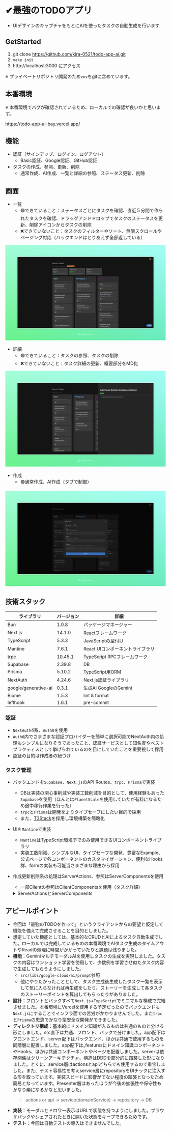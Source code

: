 # ✔最強のTODOアプリ

- UIデザインのキャプチャをもとにAIを使ったタスクの自動生成を行います

## GetStarted

1. git clone https://github.com/kira-0521/todo-app-ai.git
2. `make init`
3. http://localhost:3000 にアクセス

※ プライベートリポジトリ開発のため`env`をgitに含めています。

## 本番環境

※ 本番環境でバグが確認されているため、ローカルでの確認が良いかと思います。

https://todo-app-ai-bay.vercel.app/

## 機能

- 認証（サインアップ、ログイン、ログアウト）
  - Basic認証、Google認証、GitHub認証
- タスクの作成、参照、更新、削除
  - 通常作成、AI作成、一覧と詳細の参照、ステータス更新、削除

## 画面

- 一覧
  - 🟢できていること：ステータスごとにタスクを確認、直近５分間で作られたタスクを確認、ドラッグアンドドロップでタスクのステータスを更新、削除アイコンからタスクの削除
  - ❌できていないこと：タスクのフィルターやソート、無限スクロールやページング対応（バックエンドはとりあえず全部返している）

![タスクの一覧](/assets/list.png)

- 詳細
  - 🟢できていること：タスクの参照、タスクの削除
  - ❌できていないこと：タスク詳細の更新、概要部分をMD化

![タスクの詳細](/assets/detail.png)

- 作成
  - 🟢通常作成、AI作成（タブで制御）

![タスクの作成](/assets/create.png)

## 技術スタック


| ライブラリ | バージョン | 詳細 |
|---|---|---|
| Bun | 1.0.8 | パッケージマネージャー |
| Next.js | 14.1.0 | Reactフレームワーク |
| TypeScript | 5.3.3 | JavaScriptの型付け |
| Mantine | 7.6.1 | React UIコンポーネントライブラリ |
| trpc | 10.45.1 | TypeScript RPCフレームワーク |
| Supabase | 2.39.8 | DB |
| Prisma | 5.10.2 | TypeScript用ORM |
| NextAuth | 4.24.6 | Next.js認証ライブラリ |
| google/generative-ai | 0.3.1 | 生成AI GoogleのGemini |
| Biome | 1.5.3 | lint & format |
| lefthook | 1.6.1 | pre-commit |

### 認証

- `NextAuth`4系、`Auth0`を使用
- `Auth0`内でさまざまな認証プロバイダーを簡単に選択可能でNextAuth内の処理もシンプルになりそうであったこと、認証サービスとして知名度やベストプラクティスとして挙げられているのを目にしていたことを重要視して採用
- 認証の目的は作成者の紐づけ

### タスク管理

- バックエンドを`Supabase`、`Next.js`のAPI Routes、`trpc`、`Prisma`で実装
  - DBは実装の関心事削減や実装工数削減を目的として、使用経験もあった`Supabase`を使用（ほんとは`PlanetScale`を使用していたが有料になるため途中移行作業を行った）
  - `trpc`と`Prisma`は開発をよりタイプセーフにしたい目的で採用
  - また、[T3Stack](https://create.t3.gg/)を採用し環境構築を簡略化
- UIを`Mantine`で実装
  - `Mantine`はTypeScript環境下でのみ使用できるUIコンポーネントライブラリ
  - 実装工数削減、シンプルなUI、タイプセーフな開発、豊富なExample、公式ページで各コンポーネントのカスタマイゼーション、便利なHooks群、formの実装も可能当さまざまな理由から採用
- 作成更新削除系の処理はServerActions、参照はServerComponentsを使用
  - 一部Clientの参照はClientComponentsを使用（タスク詳細）

  <details>

    <summary>ServerActionsとServerComponents</summary>

    - ServerActionsはHTMLのformの機能でServerの関数を実行する仕組みになっているためプログレッシブエンハンスメントを実現できる。プログレッシブエンハンスメントはJavaScriptがなくても画面をインタラクティブに操作可能にするテクニック。ブラウザでのJavaScriptのレンダリングを必要とせずHTMLとCSSのみで必要不可欠な機能を提供することができる。
      - また、ServerActionsのメリットはアクション後のキャッシュのリバリデートやページのリダイレクトをサーバーサイドで行えること。これまで、
        - > クライアント処理(formの状態更新(JS)、バリデーション)->サーバー処理(バリデーション、DB操作、結果返却)->クライアント処理(結果によるUIの状態更新、リダイレクト、リバリデート)
        - の順で行っていたことを、
        - > クライント（form状態更新（HTML））->サーバー（バリデーション、DB操作、結果返却、リバリデート、リダイレクト）->クライアント（必要あればUI更新）
        - のように実現可能になった。そのため処理的にも高速になるうえ、プログレッシブエンハンスメント化でもリバリデートやリダイレクトが行うことができる。
    - ServerComponentsはコンポーネント単位でサーバーでのJSレンダリングを可能とするためデータフェッチングもサーバーサイドで行う。Suspenseとの統合で出来上がったUIからユーザーに操作・閲覧を提供できるためUX向上につながる。

  </details>

## アピールポイント

- 今回は「最強のTODOを作って」というクライアントからの要望と仮定して機能を備えて完成させることを目的としました。
- 想定していた機能としては、基本的なCRUDとAIによるタスク自動生成でした。ローカルでは完成しているものの本番環境でAIタスク生成のタイムアウトやReadの処理に時間がかかっていたりと課題は残りました。
- **機能**：GeminiマルチモーダルAIを使用しタスクの生成を実現しました。タスクの内容はワンショット学習を使用して、少数例を学習させ似たタスク内容で生成してもらうようにしました。
  - `src/libs/google-cloud/ai/prompt`参照
  - 他にやりたかったこととして、タスク生成後生成したタスク一覧を表示して気に入らなければ再生成をしたり、ストーリーを生成して各タスクのストーリーポイントを算出してもらったりがありました。
- **設計**：フロントとバックすべて`Next.js`+`TypeScript`でミニマルな構成で完結させました。本番環境にVercelを使用する予定だったのでバックエンドも`Next.js`にすることでインフラ面での苦労がかかりませんでした。また`trpc`と`Prisma`の恩恵でかなり型安全な開発ができました。
- **ディレクトリ構成**：基本的にドメイン知識が入るものは共通のものと分ける形にしました。src直下は共通、フロント、バックで分けました。app配下はフロントエンド、server配下はバックエンド、ほかは共通で使用するものを同階層に配置しました。app配下は_featuresにドメイン知識コンポーネントやHooks、ほかは共通コンポーネントやページを配置しました。serverは依存関係はクリーンアーキテクチャ、構造はDDDを部分的に踏襲した形になりました。とくに、service層はactionsとapiどちらでも使用するので重宝しました。また、テスト容易性を考えservice層にrepositoryをDIチックに注入する形を取っています。実装スピードに影響がでない程度の踏襲となったため簡易となっています。Presenter層はあったほうが今後の拡張性や保守性もかなり楽になるかなと思いました。
  > actions or api -> service(domainService) -> repository -> DB
- **実装**：モーダルとドロワー表示はURLで状態を持つようにしました。ブラウザバックやシェアされたときに開いた状態をキープできるためです。
- **テスト**：今回は自動テストの導入はできませんでした。